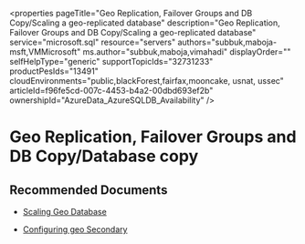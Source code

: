 <properties
	pageTitle="Geo Replication, Failover Groups and DB Copy/Scaling a geo-replicated database"
	description="Geo Replication, Failover Groups and DB Copy/Scaling a geo-replicated database"
	service="microsoft.sql"
	resource="servers"
	authors="subbuk,maboja-msft,VMMicrosoft"
	ms.author="subbuk,maboja,vimahadi"
	displayOrder=""
	selfHelpType="generic"
	supportTopicIds="32731233"
	productPesIds="13491"
	cloudEnvironments="public,blackForest,fairfax,mooncake, usnat, ussec"
	articleId=f96fe5cd-007c-4453-b4a2-00dbd693ef2b"
	ownershipId="AzureData_AzureSQLDB_Availability"
/>

# Geo Replication, Failover Groups and DB Copy/Database copy

## **Recommended Documents**

* [Scaling Geo Database](https://docs.microsoft.com/azure/sql-database/sql-database-active-geo-replication#upgrading-or-downgrading-primary-database?WT.mc_id=pid:13491:sid:32731233/)<br>

* [Configuring geo Secondary](https://docs.microsoft.com/azure/sql-database/sql-database-active-geo-replication#configuring-secondary-database?WT.mc_id=pid:13491:sid:32731233/)<br>
